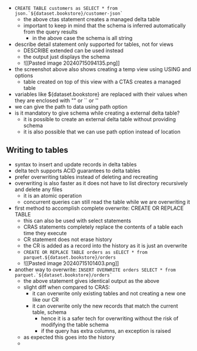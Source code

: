 - ```CREATE TABLE customers as SELECT * from json.`${dataset.bookstore}/customer-json` ```
	- the above ctas statement creates a managed delta table
	- important to keep in mind that the schema is inferred automatically from the query results
		- in the above case the schema is all string
- describe detail statement only supported for tables, not for views
	- DESCRIBE extended can be used instead
	- the output just displays the schema
	- ![[Pasted image 20240715094135.png]]
- the screenshot above also shows creating a temp view using USING and options
	- table created on top of this view with a CTAS creates a managed table
- variables like ${dataset.bookstore} are replaced with their values when they are enclosed with "" or \`\` or ''
- we can give the path to data using path option
- is it mandatory to give schema while creating a external delta table?
	- it is possible to create an external delta table without providing schema
	- it is also possible that we can use path option instead of location
## Writing to tables
- syntax to insert and update records in delta tables
- delta tech supports ACID guarantees to delta tables
- prefer overwriting tables instead of deleting and recreating
- overwriting is also faster as it does not have to list directory recursively and delete any files
	- it is an atomic operation
	- concurrent queries can still read the table while we are overwriting it
- first method to accomplish complete overwrite: CREATE OR REPLACE TABLE
	- this can also be used with select statements
	- CRAS statements completely replace the contents of a table each time they execute
	- CR statement does not erase history
	- the CR is added as a record into the history as it is just an overwrite
	- ``CREATE OR REPLACE TABLE orders as sELECT * from parquet.${dataset.bookstore}/orders``
	- ![[Pasted image 20240715101403.png]]
- another way to overwrite: ```INSERT OVERWRITE orders SELECT * from parquet.`${dataset.bookstore}/orders` ```
	- the above statement gives identical output as the above
	- slight diff when compared to CRAS:
		- it can overwrite only existing tables and not creating a new one like our CR
		- it can overwrite only the new records that match the current table, schema
			- hence it is a safer tech for overwriting without the risk of modifying the table schema
			- if the query has extra columns, an exception is raised
	- as expected this goes into the history
	- 
